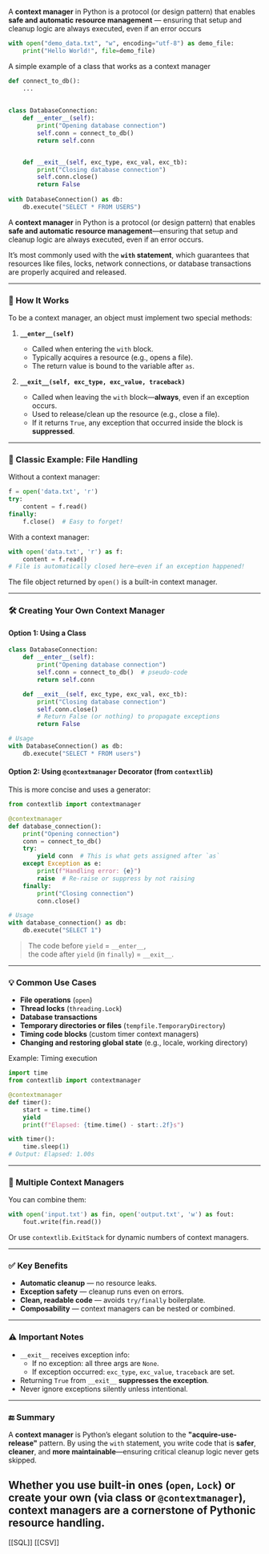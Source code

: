 A **context manager** in Python is a protocol (or design pattern) that enables **safe and automatic resource management** — ensuring that setup and cleanup logic are always executed, even if an error occurs 

```python
with open("demo_data.txt", "w", encoding="utf-8") as demo_file:
	print("Hello World!", file=demo_file) 
```

A simple example of a class that works as a context manager

```python
def connect_to_db():
	...
	
	
class DatabaseConnection:
    def __enter__(self):
        print("Opening database connection")
        self.conn = connect_to_db()
        return self.conn


    def __exit__(self, exc_type, exc_val, exc_tb):
        print("Closing database connection")
        self.conn.close()
        return False
		
with DatabaseConnection() as db:
	db.execute("SELECT * FROM USERS")
```


A **context manager** in Python is a protocol (or design pattern) that enables **safe and automatic resource management**—ensuring that setup and cleanup logic are always executed, even if an error occurs.

It’s most commonly used with the **`with` statement**, which guarantees that resources like files, locks, network connections, or database transactions are properly acquired and released.

---

### 🔧 How It Works

To be a context manager, an object must implement two special methods:

1. **`__enter__(self)`**  
   - Called when entering the `with` block.
   - Typically acquires a resource (e.g., opens a file).
   - The return value is bound to the variable after `as`.

2. **`__exit__(self, exc_type, exc_value, traceback)`**  
   - Called when leaving the `with` block—**always**, even if an exception occurs.
   - Used to release/clean up the resource (e.g., close a file).
   - If it returns `True`, any exception that occurred inside the block is **suppressed**.

---

### 📁 Classic Example: File Handling

Without a context manager:
```python
f = open('data.txt', 'r')
try:
    content = f.read()
finally:
    f.close()  # Easy to forget!
```

With a context manager:
```python
with open('data.txt', 'r') as f:
    content = f.read()
# File is automatically closed here—even if an exception happened!
```

The file object returned by `open()` is a built-in context manager.

---

### 🛠️ Creating Your Own Context Manager

#### Option 1: Using a Class

```python
class DatabaseConnection:
    def __enter__(self):
        print("Opening database connection")
        self.conn = connect_to_db()  # pseudo-code
        return self.conn

    def __exit__(self, exc_type, exc_val, exc_tb):
        print("Closing database connection")
        self.conn.close()
        # Return False (or nothing) to propagate exceptions
        return False

# Usage
with DatabaseConnection() as db:
    db.execute("SELECT * FROM users")
```

#### Option 2: Using `@contextmanager` Decorator (from `contextlib`)

This is more concise and uses a generator:

```python
from contextlib import contextmanager

@contextmanager
def database_connection():
    print("Opening connection")
    conn = connect_to_db()
    try:
        yield conn  # This is what gets assigned after `as`
    except Exception as e:
        print(f"Handling error: {e}")
        raise  # Re-raise or suppress by not raising
    finally:
        print("Closing connection")
        conn.close()

# Usage
with database_connection() as db:
    db.execute("SELECT 1")
```

> The code before `yield` = `__enter__`,  
> the code after `yield` (in `finally`) = `__exit__`.

---

### 💡 Common Use Cases

- **File operations** (`open`)
- **Thread locks** (`threading.Lock`)
- **Database transactions**
- **Temporary directories or files** (`tempfile.TemporaryDirectory`)
- **Timing code blocks** (custom timer context managers)
- **Changing and restoring global state** (e.g., locale, working directory)

Example: Timing execution
```python
import time
from contextlib import contextmanager

@contextmanager
def timer():
    start = time.time()
    yield
    print(f"Elapsed: {time.time() - start:.2f}s")

with timer():
    time.sleep(1)
# Output: Elapsed: 1.00s
```

---

### 🔗 Multiple Context Managers

You can combine them:
```python
with open('input.txt') as fin, open('output.txt', 'w') as fout:
    fout.write(fin.read())
```

Or use `contextlib.ExitStack` for dynamic numbers of context managers.

---

### ✅ Key Benefits

- **Automatic cleanup** — no resource leaks.
- **Exception safety** — cleanup runs even on errors.
- **Clean, readable code** — avoids `try/finally` boilerplate.
- **Composability** — context managers can be nested or combined.

---

### ⚠️ Important Notes

- `__exit__` receives exception info:  
  - If no exception: all three args are `None`.  
  - If exception occurred: `exc_type`, `exc_value`, `traceback` are set.
- Returning `True` from `__exit__` **suppresses the exception**.
- Never ignore exceptions silently unless intentional.

---

### 🔚 Summary

A **context manager** is Python’s elegant solution to the **"acquire-use-release"** pattern. By using the `with` statement, you write code that is **safer**, **cleaner**, and **more maintainable**—ensuring critical cleanup logic never gets skipped.

Whether you use built-in ones (`open`, `Lock`) or create your own (via class or `@contextmanager`), context managers are a cornerstone of **Pythonic** resource handling.
---
[[SQL]] [[CSV]]